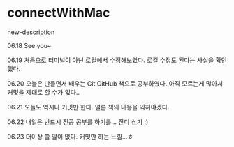 # connectWithMac
new-description

06.18 See you~

06.19 처음으로 터미널이 아닌 로컬에서 수정해보았다.
      로컬 수정도 된다는 사실을 확인했다.

06.20 오늘은 만들면서 배우는 Git GitHub 책으로 공부하였다.
      아직 모르는게 많아서 커밋을 제대로 할 수가 없다..

06.21 오늘도 역시나 커밋만 한다.
      얼른 책의 내용을 익혀야겠다.

06.22 내일은 반드시 전공 공부를 하기를...
      잔디 심기 :)

06.23 더이상 쓸 말이 없다.
      커밋만 하는 느낌...ㅎ
